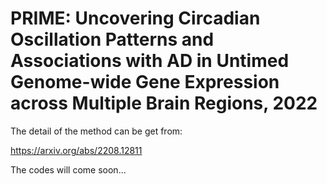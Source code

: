 # PRIME: Uncovering Circadian Oscillation Patterns and Associations with AD in Untimed Genome-wide Gene Expression across Multiple Brain Regions, 2022

The detail of the method can be get from:

https://arxiv.org/abs/2208.12811

The codes will come soon...
